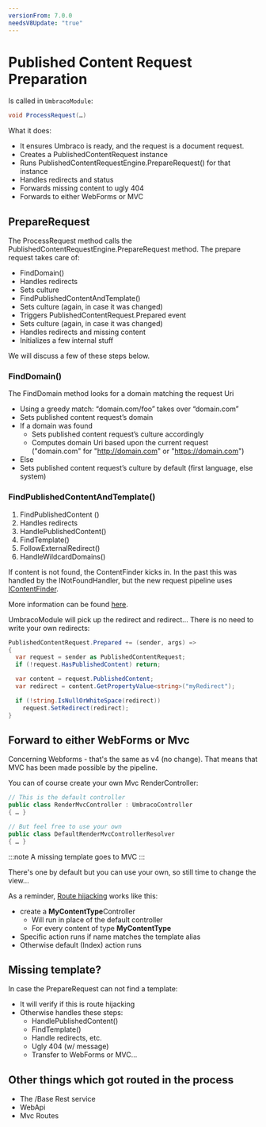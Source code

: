 ```yaml
---
versionFrom: 7.0.0
needsV8Update: "true"
---
```


# Published Content Request Preparation

Is called in `UmbracoModule`:

```csharp
void ProcessRequest(…)
```

What it does:

- It ensures Umbraco is ready, and the request is a document request.
- Creates a PublishedContentRequest instance
- Runs PublishedContentRequestEngine.PrepareRequest() for that instance
- Handles redirects and status
- Forwards missing content to ugly 404
- Forwards to either WebForms or MVC

## PrepareRequest

The ProcessRequest method calls the PublishedContentRequestEngine.PrepareRequest method. The prepare request takes care of:

- FindDomain()
- Handles redirects
- Sets culture
- FindPublishedContentAndTemplate()
- Sets culture (again, in case it was changed)
- Triggers PublishedContentRequest.Prepared event
- Sets culture (again, in case it was changed)
- Handles redirects and missing content
- Initializes a few internal stuff

We will discuss a few of these steps below.

### FindDomain()

The FindDomain method looks for a domain matching the request Uri

- Using a greedy match: “domain.com/foo” takes over “domain.com”
- Sets published content request’s domain
- If a domain was found
    - Sets published content request’s culture accordingly
    - Computes domain Uri based upon the current request ("domain.com" for "http://domain.com" or "https://domain.com")
- Else
- Sets published content request’s culture by default
(first language, else system)

### FindPublishedContentAndTemplate()

1. FindPublishedContent ()
2. Handles redirects
3. HandlePublishedContent()
4. FindTemplate()
5. FollowExternalRedirect()
6. HandleWildcardDomains()

If content is not found, the ContentFinder kicks in.  In the past this was handled by the INotFoundHandler, but the new request pipeline uses [IContentFinder](IContentFinder.md).

More information can be found [here](FindPublishedContentAndTemplate.md).

UmbracoModule will pick up the redirect and redirect...  There is no need to write your own redirects:

```csharp
PublishedContentRequest.Prepared += (sender, args) =>
{
  var request = sender as PublishedContentRequest;
  if (!request.HasPublishedContent) return;

  var content = request.PublishedContent;
  var redirect = content.GetPropertyValue<string>("myRedirect");

  if (!string.IsNullOrWhiteSpace(redirect))
    request.SetRedirect(redirect);
}
```

## Forward to either WebForms or Mvc

Concerning Webforms - that's the same as v4 (no change).  That means that MVC has been made possible by the pipeline.

You can of course create your own Mvc RenderController:

```csharp
// This is the default controller
public class RenderMvcController : UmbracoController
{ … }

// But feel free to use your own
public class DefaultRenderMvcControllerResolver
{ … }
```

:::note
A missing template goes to MVC
:::

There's one by default but you can use your own, so still time to change the view...

As a reminder, [Route hijacking](../../../Reference/routing/custom-controllers) works like this:

- create a **MyContentType**Controller
  - Will run in place of the default controller
  - For every content of type **MyContentType**
- Specific action runs if name matches the template alias
- Otherwise default (Index) action runs

## Missing template?

In case the PrepareRequest can not find a template:

- It will verify if this is route hijacking
- Otherwise handles these steps:
  - HandlePublishedContent()
  - FindTemplate()
  - Handle redirects, etc.
  - Ugly 404 (w/ message)
  - Transfer to WebForms or MVC…

## Other things which got routed in the process

- The /Base Rest service
- WebApi
- Mvc Routes
